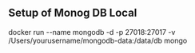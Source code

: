 ## Setup of Monog DB Local
docker run --name mongodb -d -p 27018:27017 -v /Users/yourusername/mongodb-data:/data/db mongo
